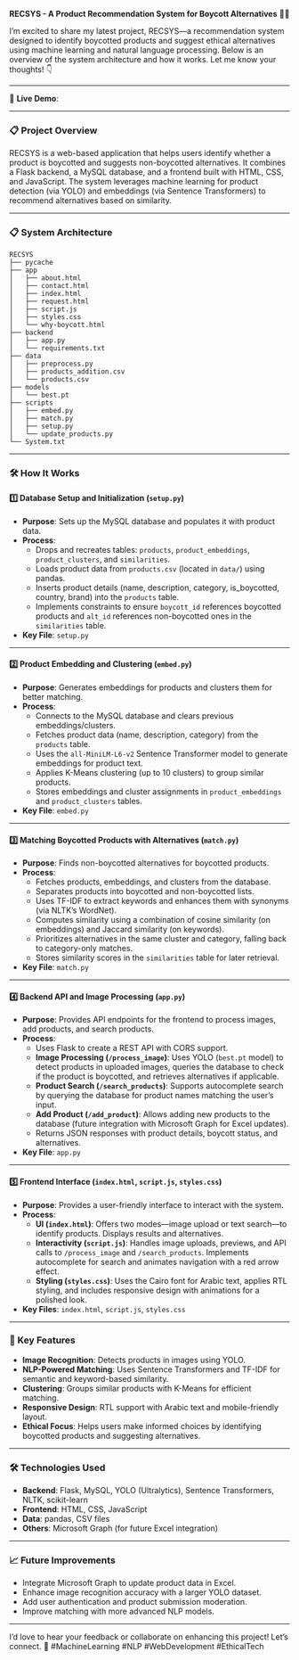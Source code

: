 **RECSYS - A Product Recommendation System for Boycott Alternatives** 🚫🌟

I’m excited to share my latest project, RECSYS—a recommendation system designed to identify boycotted products and suggest ethical alternatives using machine learning and natural language processing. Below is an overview of the system architecture and how it works. Let me know your thoughts! 👇

---

🚀 **Live Demo**: 

---

### 📋 Project Overview
RECSYS is a web-based application that helps users identify whether a product is boycotted and suggests non-boycotted alternatives. It combines a Flask backend, a MySQL database, and a frontend built with HTML, CSS, and JavaScript. The system leverages machine learning for product detection (via YOLO) and embeddings (via Sentence Transformers) to recommend alternatives based on similarity.

---

### 📋 System Architecture
```
RECSYS
├── pycache
├── app
│   ├── about.html
│   ├── contact.html
│   ├── index.html
│   ├── request.html
│   ├── script.js
│   ├── styles.css
│   └── why-boycott.html
├── backend
│   ├── app.py
│   └── requirements.txt
├── data
│   ├── preprocess.py
│   ├── products_addition.csv
│   └── products.csv
├── models
│   └── best.pt
├── scripts
│   ├── embed.py
│   ├── match.py
│   ├── setup.py
│   └── update_products.py
└── System.txt
```
---

### 🛠️ How It Works

#### 1️⃣ Database Setup and Initialization (`setup.py`)
- **Purpose**: Sets up the MySQL database and populates it with product data.
- **Process**:
  - Drops and recreates tables: `products`, `product_embeddings`, `product_clusters`, and `similarities`.
  - Loads product data from `products.csv` (located in `data/`) using pandas.
  - Inserts product details (name, description, category, is_boycotted, country, brand) into the `products` table.
  - Implements constraints to ensure `boycott_id` references boycotted products and `alt_id` references non-boycotted ones in the `similarities` table.
- **Key File**: `setup.py`

---

#### 2️⃣ Product Embedding and Clustering (`embed.py`)
- **Purpose**: Generates embeddings for products and clusters them for better matching.
- **Process**:
  - Connects to the MySQL database and clears previous embeddings/clusters.
  - Fetches product data (name, description, category) from the `products` table.
  - Uses the `all-MiniLM-L6-v2` Sentence Transformer model to generate embeddings for product text.
  - Applies K-Means clustering (up to 10 clusters) to group similar products.
  - Stores embeddings and cluster assignments in `product_embeddings` and `product_clusters` tables.
- **Key File**: `embed.py`

---

#### 3️⃣ Matching Boycotted Products with Alternatives (`match.py`)
- **Purpose**: Finds non-boycotted alternatives for boycotted products.
- **Process**:
  - Fetches products, embeddings, and clusters from the database.
  - Separates products into boycotted and non-boycotted lists.
  - Uses TF-IDF to extract keywords and enhances them with synonyms (via NLTK’s WordNet).
  - Computes similarity using a combination of cosine similarity (on embeddings) and Jaccard similarity (on keywords).
  - Prioritizes alternatives in the same cluster and category, falling back to category-only matches.
  - Stores similarity scores in the `similarities` table for later retrieval.
- **Key File**: `match.py`

---

#### 4️⃣ Backend API and Image Processing (`app.py`)
- **Purpose**: Provides API endpoints for the frontend to process images, add products, and search products.
- **Process**:
  - Uses Flask to create a REST API with CORS support.
  - **Image Processing (`/process_image`)**: Uses YOLO (`best.pt` model) to detect products in uploaded images, queries the database to check if the product is boycotted, and retrieves alternatives if applicable.
  - **Product Search (`/search_products`)**: Supports autocomplete search by querying the database for product names matching the user’s input.
  - **Add Product (`/add_product`)**: Allows adding new products to the database (future integration with Microsoft Graph for Excel updates).
  - Returns JSON responses with product details, boycott status, and alternatives.
- **Key File**: `app.py`

---

#### 5️⃣ Frontend Interface (`index.html`, `script.js`, `styles.css`)
- **Purpose**: Provides a user-friendly interface to interact with the system.
- **Process**:
  - **UI (`index.html`)**: Offers two modes—image upload or text search—to identify products. Displays results and alternatives.
  - **Interactivity (`script.js`)**: Handles image uploads, previews, and API calls to `/process_image` and `/search_products`. Implements autocomplete for search and animates navigation with a red arrow effect.
  - **Styling (`styles.css`)**: Uses the Cairo font for Arabic text, applies RTL styling, and includes responsive design with animations for a polished look.
- **Key Files**: `index.html`, `script.js`, `styles.css`

---

### 🌟 Key Features
- **Image Recognition**: Detects products in images using YOLO.
- **NLP-Powered Matching**: Uses Sentence Transformers and TF-IDF for semantic and keyword-based similarity.
- **Clustering**: Groups similar products with K-Means for efficient matching.
- **Responsive Design**: RTL support with Arabic text and mobile-friendly layout.
- **Ethical Focus**: Helps users make informed choices by identifying boycotted products and suggesting alternatives.

---

### 🛠️ Technologies Used
- **Backend**: Flask, MySQL, YOLO (Ultralytics), Sentence Transformers, NLTK, scikit-learn
- **Frontend**: HTML, CSS, JavaScript
- **Data**: pandas, CSV files
- **Others**: Microsoft Graph (for future Excel integration)

---

### 📈 Future Improvements
- Integrate Microsoft Graph to update product data in Excel.
- Enhance image recognition accuracy with a larger YOLO dataset.
- Add user authentication and product submission moderation.
- Improve matching with more advanced NLP models.

---

I’d love to hear your feedback or collaborate on enhancing this project! Let’s connect. 💬 #MachineLearning #NLP #WebDevelopment #EthicalTech
